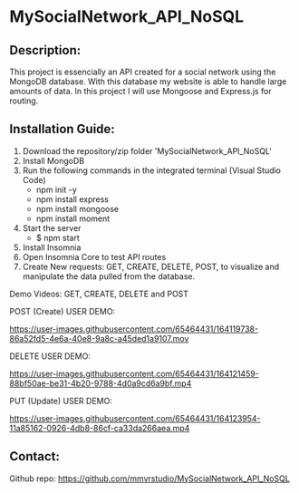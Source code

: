 # MySocialNetwork_API_NoSQL

## Description:
This project is essencially an API created for a social network using the MongoDB database. With this database my website is able to handle large amounts of data. In this project I will use Mongoose and Express.js for routing.

## Installation Guide: 
1. Download the repository/zip folder 'MySocialNetwork_API_NoSQL'
2. Install MongoDB
3. Run the following commands in the integrated terminal (Visual Studio Code)
    - npm init -y
    - npm install express
    - npm install mongoose
    - npm install moment
4. Start the server
    - $ npm start
5. Install Insomnia
6. Open Insomnia Core to test API routes
7. Create New requests: GET, CREATE, DELETE, POST, to visualize and manipulate the data pulled from the database.


Demo Videos: GET, CREATE, DELETE and POST


POST (Create) USER DEMO:

https://user-images.githubusercontent.com/65464431/164119738-86a52fd5-4e6a-40e8-9a8c-a45ded1a9107.mov


DELETE USER DEMO:

https://user-images.githubusercontent.com/65464431/164121459-88bf50ae-be31-4b20-9788-4d0a9cd6a9bf.mp4


PUT (Update) USER DEMO:


https://user-images.githubusercontent.com/65464431/164123954-11a85162-0926-4db8-86cf-ca33da266aea.mp4










## Contact:
 Github repo: https://github.com/mmvrstudio/MySocialNetwork_API_NoSQL


